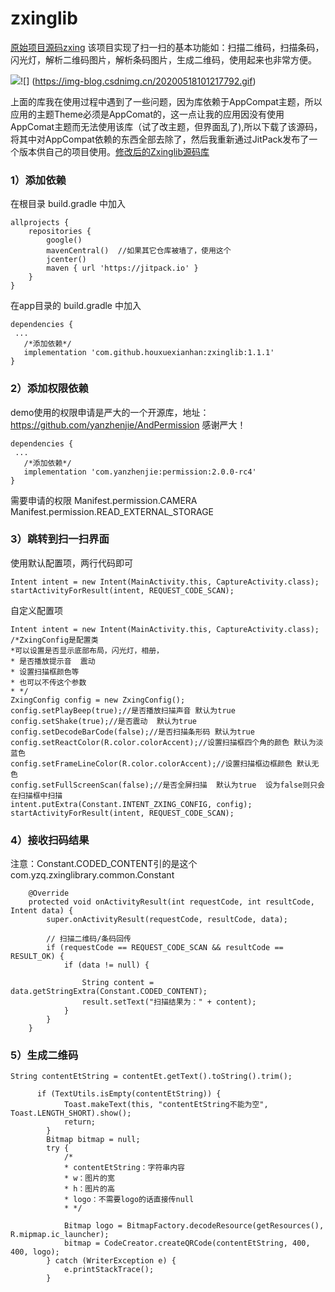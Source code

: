 # zxinglib
[原始项目源码zxing](https://github.com/yuzhiqiang1993/zxing) 
该项目实现了扫一扫的基本功能如：扫描二维码，扫描条码，闪光灯，解析二维码图片，解析条码图片，生成二维码，使用起来也非常方便。

![](https://github.com/yuzhiqiang1993/zxing/raw/master/img/scanTm.gif)![]
(https://img-blog.csdnimg.cn/20200518101217792.gif)

上面的库我在使用过程中遇到了一些问题，因为库依赖于AppCompat主题，所以应用的主题Theme必须是AppComat的，这一点让我的应用因没有使用AppComat主题而无法使用该库（试了改主题，但界面乱了),所以下载了该源码，将其中对AppCompat依赖的东西全部去除了，然后我重新通过JitPack发布了一个版本供自己的项目使用。[修改后的Zxinglib源码库](https://github.com/houxuexianhan/zxinglib)
### 1）添加依赖
在根目录 build.gradle 中加入
```
allprojects {
    repositories {
        google()
        mavenCentral()  //如果其它仓库被墙了，使用这个
        jcenter()
        maven { url 'https://jitpack.io' }
    }
}
```
在app目录的 build.gradle 中加入

```
dependencies {
 ...   
   /*添加依赖*/
   implementation 'com.github.houxuexianhan:zxinglib:1.1.1'
}

```
### 2）添加权限依赖
demo使用的权限申请是严大的一个开源库，地址：https://github.com/yanzhenjie/AndPermission 感谢严大！
```
dependencies {
 ...   
   /*添加依赖*/
   implementation 'com.yanzhenjie:permission:2.0.0-rc4'
}
```
需要申请的权限
Manifest.permission.CAMERA
Manifest.permission.READ_EXTERNAL_STORAGE
### 3）跳转到扫一扫界面
使用默认配置项，两行代码即可

```
Intent intent = new Intent(MainActivity.this, CaptureActivity.class);
startActivityForResult(intent, REQUEST_CODE_SCAN);
```
自定义配置项

```
Intent intent = new Intent(MainActivity.this, CaptureActivity.class);
/*ZxingConfig是配置类
*可以设置是否显示底部布局，闪光灯，相册，
* 是否播放提示音  震动
* 设置扫描框颜色等
* 也可以不传这个参数
* */
ZxingConfig config = new ZxingConfig();
config.setPlayBeep(true);//是否播放扫描声音 默认为true
config.setShake(true);//是否震动  默认为true
config.setDecodeBarCode(false);//是否扫描条形码 默认为true
config.setReactColor(R.color.colorAccent);//设置扫描框四个角的颜色 默认为淡蓝色
config.setFrameLineColor(R.color.colorAccent);//设置扫描框边框颜色 默认无色
config.setFullScreenScan(false);//是否全屏扫描  默认为true  设为false则只会在扫描框中扫描
intent.putExtra(Constant.INTENT_ZXING_CONFIG, config);
startActivityForResult(intent, REQUEST_CODE_SCAN);
```
### 4）接收扫码结果
注意：Constant.CODED_CONTENT引的是这个com.yzq.zxinglibrary.common.Constant
```
    @Override
    protected void onActivityResult(int requestCode, int resultCode, Intent data) {
        super.onActivityResult(requestCode, resultCode, data);

        // 扫描二维码/条码回传
        if (requestCode == REQUEST_CODE_SCAN && resultCode == RESULT_OK) {
            if (data != null) {

                String content = data.getStringExtra(Constant.CODED_CONTENT);
                result.setText("扫描结果为：" + content);
            }
        }
    }
```
### 5）生成二维码

```
String contentEtString = contentEt.getText().toString().trim();
                
      if (TextUtils.isEmpty(contentEtString)) {
            Toast.makeText(this, "contentEtString不能为空", Toast.LENGTH_SHORT).show();
            return;
        }
        Bitmap bitmap = null;
        try {
            /*
            * contentEtString：字符串内容
            * w：图片的宽
            * h：图片的高
            * logo：不需要logo的话直接传null
            * */

            Bitmap logo = BitmapFactory.decodeResource(getResources(), R.mipmap.ic_launcher);
            bitmap = CodeCreator.createQRCode(contentEtString, 400, 400, logo);
        } catch (WriterException e) {
            e.printStackTrace();
        }
```
